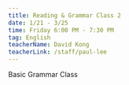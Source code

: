 ```yaml
---
title: Reading & Grammar Class 2
date: 1/21 - 3/25
time: Friday 6:00 PM - 7:30 PM
tag: English
teacherName: David Kong
teacherLink: /staff/paul-lee
---
```

Basic Grammar Class